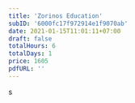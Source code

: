 ```yaml
---
title: 'Zorinos Education'
subID: '6000fc17f972914e1f9070ab' 
date: 2021-01-15T11:01:11+07:00
draft: false
totalHours: 6
totalDays: 1
price: 1605
pdfURL: ''
---
```


<!-- ## รายละเอียดหลักสูตร

## หลักสูตรนี้เหมาะสำหรับ

## วัตถุประสงค์

## ความรู้พื้นฐาน

## ซอฟต์แวร์ที่ใช้

## สิ่งที่ผู้เข้าอบรมต้องเตรียม

## เนื้อหาหลักสูตร -->
s